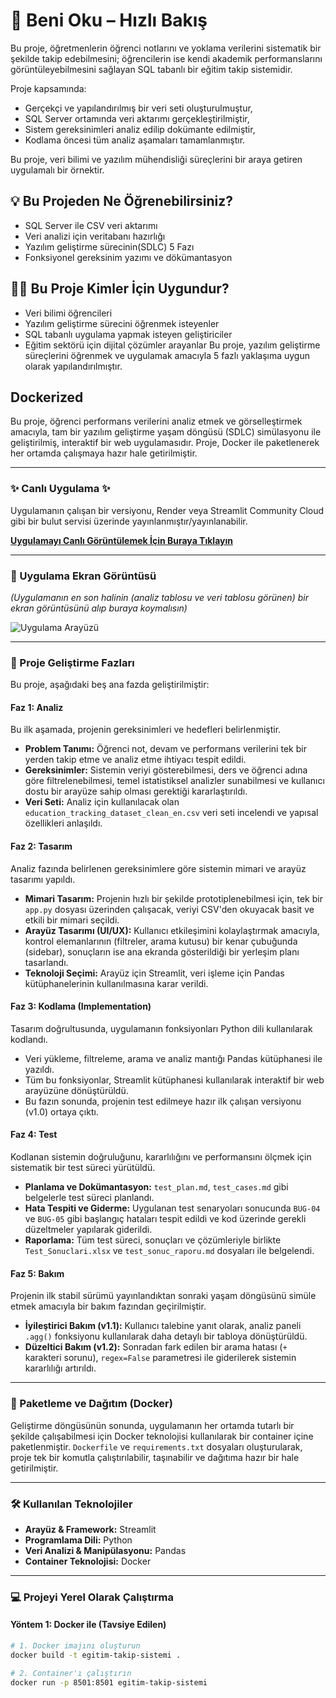 # 📘 Beni Oku – Hızlı Bakış

Bu proje, öğretmenlerin öğrenci notlarını ve yoklama verilerini sistematik bir şekilde takip edebilmesini; öğrencilerin ise kendi akademik performanslarını görüntüleyebilmesini sağlayan SQL tabanlı bir eğitim takip sistemidir.

Proje kapsamında:
- Gerçekçi ve yapılandırılmış bir veri seti oluşturulmuştur,
- SQL Server ortamında veri aktarımı gerçekleştirilmiştir,
- Sistem gereksinimleri analiz edilip dokümante edilmiştir,
- Kodlama öncesi tüm analiz aşamaları tamamlanmıştır.

Bu proje, veri bilimi ve yazılım mühendisliği süreçlerini bir araya getiren uygulamalı bir örnektir.
## 💡 Bu Projeden Ne Öğrenebilirsiniz?

- SQL Server ile CSV veri aktarımı
- Veri analizi için veritabanı hazırlığı
- Yazılım geliştirme sürecinin(SDLC) 5 Fazı
- Fonksiyonel gereksinim yazımı ve dökümantasyon
## 👨‍💻 Bu Proje Kimler İçin Uygundur?

- Veri bilimi öğrencileri
- Yazılım geliştirme sürecini öğrenmek isteyenler
- SQL tabanlı uygulama yapmak isteyen geliştiriciler
- Eğitim sektörü için dijital çözümler arayanlar                                                                                                                                                                                                                                                                                                                                                                                            Bu proje, yazılım geliştirme süreçlerini öğrenmek ve uygulamak amacıyla 5 fazlı yaklaşıma uygun olarak yapılandırılmıştır.
## Dockerized
Bu proje, öğrenci performans verilerini analiz etmek ve görselleştirmek amacıyla, tam bir yazılım geliştirme yaşam döngüsü (SDLC) simülasyonu ile geliştirilmiş, interaktif bir web uygulamasıdır. Proje, Docker ile paketlenerek her ortamda çalışmaya hazır hale getirilmiştir.

---

### ✨ Canlı Uygulama ✨

Uygulamanın çalışan bir versiyonu, Render veya Streamlit Community Cloud gibi bir bulut servisi üzerinde yayınlanmıştır/yayınlanabilir.

**[Uygulamayı Canlı Görüntülemek İçin Buraya Tıklayın](https://senin-uygulama-linkin.onrender.com)**

---

### 📸 Uygulama Ekran Görüntüsü

*(Uygulamanın en son halinin (analiz tablosu ve veri tablosu görünen) bir ekran görüntüsünü alıp buraya koymalısın)*

![Uygulama Arayüzü](https://i.imgur.com/YENI_EKRAN_GORUNTUSU_LINKI.png) 

---

### 🔄 Proje Geliştirme Fazları

Bu proje, aşağıdaki beş ana fazda geliştirilmiştir:

#### **Faz 1: Analiz**
Bu ilk aşamada, projenin gereksinimleri ve hedefleri belirlenmiştir.
*   **Problem Tanımı:** Öğrenci not, devam ve performans verilerini tek bir yerden takip etme ve analiz etme ihtiyacı tespit edildi.
*   **Gereksinimler:** Sistemin veriyi gösterebilmesi, ders ve öğrenci adına göre filtrelenebilmesi, temel istatistiksel analizler sunabilmesi ve kullanıcı dostu bir arayüze sahip olması gerektiği kararlaştırıldı.
*   **Veri Seti:** Analiz için kullanılacak olan `education_tracking_dataset_clean_en.csv` veri seti incelendi ve yapısal özellikleri anlaşıldı.

#### **Faz 2: Tasarım**
Analiz fazında belirlenen gereksinimlere göre sistemin mimari ve arayüz tasarımı yapıldı.
*   **Mimari Tasarım:** Projenin hızlı bir şekilde prototiplenebilmesi için, tek bir `app.py` dosyası üzerinden çalışacak, veriyi CSV'den okuyacak basit ve etkili bir mimari seçildi.
*   **Arayüz Tasarımı (UI/UX):** Kullanıcı etkileşimini kolaylaştırmak amacıyla, kontrol elemanlarının (filtreler, arama kutusu) bir kenar çubuğunda (sidebar), sonuçların ise ana ekranda gösterildiği bir yerleşim planı tasarlandı.
*   **Teknoloji Seçimi:** Arayüz için Streamlit, veri işleme için Pandas kütüphanelerinin kullanılmasına karar verildi.

#### **Faz 3: Kodlama (Implementation)**
Tasarım doğrultusunda, uygulamanın fonksiyonları Python dili kullanılarak kodlandı.
*   Veri yükleme, filtreleme, arama ve analiz mantığı Pandas kütüphanesi ile yazıldı.
*   Tüm bu fonksiyonlar, Streamlit kütüphanesi kullanılarak interaktif bir web arayüzüne dönüştürüldü.
*   Bu fazın sonunda, projenin test edilmeye hazır ilk çalışan versiyonu (v1.0) ortaya çıktı.

#### **Faz 4: Test**
Kodlanan sistemin doğruluğunu, kararlılığını ve performansını ölçmek için sistematik bir test süreci yürütüldü.
*   **Planlama ve Dokümantasyon:** `test_plan.md`, `test_cases.md` gibi belgelerle test süreci planlandı.
*   **Hata Tespiti ve Giderme:** Uygulanan test senaryoları sonucunda `BUG-04` ve `BUG-05` gibi başlangıç hataları tespit edildi ve kod üzerinde gerekli düzeltmeler yapılarak giderildi.
*   **Raporlama:** Tüm test süreci, sonuçları ve çözümleriyle birlikte `Test_Sonuclari.xlsx` ve `test_sonuc_raporu.md` dosyaları ile belgelendi.

#### **Faz 5: Bakım**
Projenin ilk stabil sürümü yayınlandıktan sonraki yaşam döngüsünü simüle etmek amacıyla bir bakım fazından geçirilmiştir.
*   **İyileştirici Bakım (v1.1):** Kullanıcı talebine yanıt olarak, analiz paneli `.agg()` fonksiyonu kullanılarak daha detaylı bir tabloya dönüştürüldü.
*   **Düzeltici Bakım (v1.2):** Sonradan fark edilen bir arama hatası (`+` karakteri sorunu), `regex=False` parametresi ile giderilerek sistemin kararlılığı artırıldı.

---

### 🐳 Paketleme ve Dağıtım (Docker)

Geliştirme döngüsünün sonunda, uygulamanın her ortamda tutarlı bir şekilde çalışabilmesi için Docker teknolojisi kullanılarak bir container içine paketlenmiştir. `Dockerfile` ve `requirements.txt` dosyaları oluşturularak, proje tek bir komutla çalıştırılabilir, taşınabilir ve dağıtıma hazır bir hale getirilmiştir.

---

### 🛠️ Kullanılan Teknolojiler

*   **Arayüz & Framework:** Streamlit
*   **Programlama Dili:** Python
*   **Veri Analizi & Manipülasyonu:** Pandas
*   **Container Teknolojisi:** Docker

---

### 💻 Projeyi Yerel Olarak Çalıştırma

#### **Yöntem 1: Docker ile (Tavsiye Edilen)**
```bash
# 1. Docker imajını oluşturun
docker build -t egitim-takip-sistemi .

# 2. Container'ı çalıştırın
docker run -p 8501:8501 egitim-takip-sistemi
